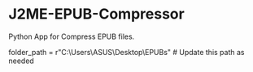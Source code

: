 # J2ME-EPUB-Compressor
Python App for Compress EPUB files.


folder_path = r"C:\Users\ASUS\Desktop\EPUBs"  # Update this path as needed

